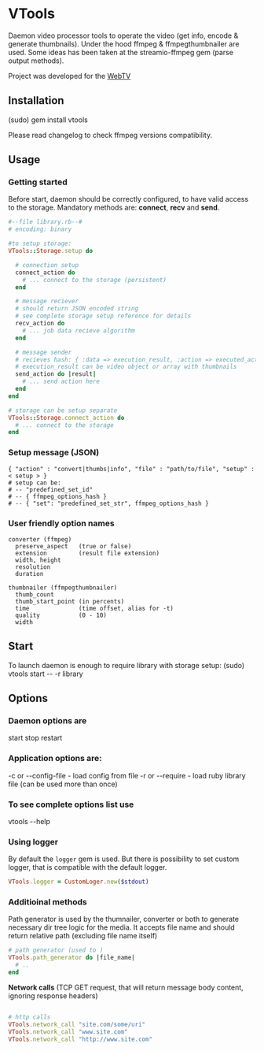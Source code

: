 # VTools

Daemon video processor tools to operate the video (get info, encode & generate thumbnails).
Under the hood ffmpeg & ffmpegthumbnailer are used.
Some ideas has been taken at the streamio-ffmpeg gem (parse output methods).

Project was developed for the [WebTV](http://web.tv)

## Installation

  (sudo) gem install vtools

Please read changelog to check ffmpeg versions compatibility.

## Usage

### Getting started

Before start, daemon should be correctly configured, to have valid access to the storage.
Mandatory methods are: **connect**, **recv** and **send**.

``` ruby
#--file library.rb--#
# encoding: binary

#to setup storage:
VTools::Storage.setup do

  # connection setup
  connect_action do
    # ... connect to the storage (persistent)
  end

  # message reciever
  # should return JSON encoded string
  # see complete storage setup reference for details
  recv_action do
    # ... job data recieve algorithm
  end

  # message sender
  # recieves hash: { :data => execution_result, :action => executed_action }
  # execution_result can be video object or array with thumbnails
  send_action do |result|
    # ... send action here
  end
end

# storage can be setup separate
VTools::Storage.connect_action do
  # ... connect to the storage
end
```

### Setup message (JSON)

```
{ "action" : "convert|thumbs|info", "file" : "path/to/file", "setup" :  < setup > }
# setup can be:
# -- "predefined_set_id"
# -- { ffmpeg_options_hash }
# -- { "set": "predefined_set_str", ffmpeg_options_hash }
```

### User friendly option names

```
converter (ffmpeg)
  preserve_aspect   (true or false)
  extension         (result file extension)
  width, height
  resolution
  duration

thumbnailer (ffmpegthumbnailer)
  thumb_count
  thumb_start_point (in percents)
  time              (time offset, alias for -t)
  quality           (0 - 10)
  width
```

## Start

To launch daemon is enough to require library with storage setup:
  (sudo) vtools start -- -r library

## Options

### Daemon options are
  start
  stop
  restart

### Application options are:
  -c or --config-file - load config from file
  -r or --require     - load ruby library file (can be used more than once)

### To see complete options list use
  vtools --help

### Using logger

By default the `logger` gem is used. But there is possibility to set custom logger, that is compatible with the default logger.

``` ruby
VTools.logger = CustomLoger.new($stdout)
```

### Additioinal methods

Path generator is used by the thumnailer, converter or both to generate necessary dir tree logic for the media.
It accepts file name and should return relative path (excluding file name itself)

``` ruby
# path generator (used to )
VTools.path_generator do |file_name|
  # ..
end

```

**Network calls** (TCP GET request, that will return message body content, ignoring response headers)

``` ruby

# http calls
VTools.network_call "site.com/some/uri"
VTools.network_call "www.site.com"
VTools.network_call "http://www.site.com"
```
